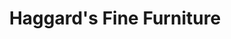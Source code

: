 ---
title: "Haggard's Fine Furniture"
url: /oklahoma-city/haggards-fine-furniture/
shop: furniture
---